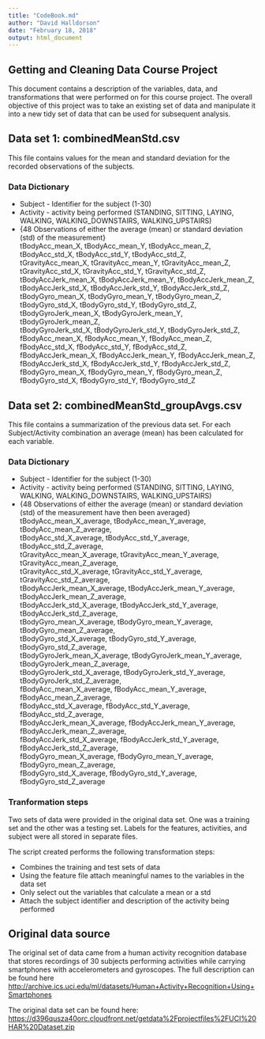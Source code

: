 ```yaml
---
title: "CodeBook.md"
author: "David Halldorson"
date: "February 18, 2018"
output: html_document
---
```


## Getting and Cleaning Data Course Project

This document contains a description of the variables, data, and transformations that were 
performed on for this course project. The overall objective of this project was to take
an existing set of data and manipulate it into a new tidy set of data that can be used
for subsequent analysis.


## Data set 1: combinedMeanStd.csv

This file contains values for the mean and standard deviation for the recorded observations
of the subjects. 

### Data Dictionary 
* Subject - Identifier for the subject (1-30)
* Activity - activity being performed (STANDING, SITTING, LAYING, WALKING, WALKING_DOWNSTAIRS, WALKING_UPSTAIRS)
* {48 Observations of either the average (mean) or standard deviation (std) of the measurement}  
tBodyAcc_mean_X, tBodyAcc_mean_Y, tBodyAcc_mean_Z,  
tBodyAcc_std_X, tBodyAcc_std_Y, tBodyAcc_std_Z,  
tGravityAcc_mean_X, tGravityAcc_mean_Y, tGravityAcc_mean_Z,  
tGravityAcc_std_X, tGravityAcc_std_Y, tGravityAcc_std_Z,  
tBodyAccJerk_mean_X, tBodyAccJerk_mean_Y, tBodyAccJerk_mean_Z,  
tBodyAccJerk_std_X, tBodyAccJerk_std_Y, tBodyAccJerk_std_Z,  
tBodyGyro_mean_X, tBodyGyro_mean_Y, tBodyGyro_mean_Z,  
tBodyGyro_std_X, tBodyGyro_std_Y, tBodyGyro_std_Z,  
tBodyGyroJerk_mean_X, tBodyGyroJerk_mean_Y, tBodyGyroJerk_mean_Z,  
tBodyGyroJerk_std_X, tBodyGyroJerk_std_Y, tBodyGyroJerk_std_Z,  
fBodyAcc_mean_X, fBodyAcc_mean_Y, fBodyAcc_mean_Z,  
fBodyAcc_std_X, fBodyAcc_std_Y, fBodyAcc_std_Z,  
fBodyAccJerk_mean_X, fBodyAccJerk_mean_Y, fBodyAccJerk_mean_Z,  
fBodyAccJerk_std_X, fBodyAccJerk_std_Y, fBodyAccJerk_std_Z,  
fBodyGyro_mean_X, fBodyGyro_mean_Y, fBodyGyro_mean_Z,  
fBodyGyro_std_X, fBodyGyro_std_Y, fBodyGyro_std_Z  

## Data set 2: combinedMeanStd_groupAvgs.csv

This file contains a summarization of the previous data set. For each Subject/Activity combination
an average (mean) has been calculated for each variable.  

### Data Dictionary 
 * Subject - Identifier for the subject (1-30)
 * Activity - activity being performed (STANDING, SITTING, LAYING, WALKING, WALKING_DOWNSTAIRS, WALKING_UPSTAIRS)
 * {48 Observations of either the average (mean) or standard deviation (std) of the measurement have then been averaged}  
tBodyAcc_mean_X_average, tBodyAcc_mean_Y_average, tBodyAcc_mean_Z_average,  
tBodyAcc_std_X_average, tBodyAcc_std_Y_average, tBodyAcc_std_Z_average,  
tGravityAcc_mean_X_average, tGravityAcc_mean_Y_average, tGravityAcc_mean_Z_average,  
tGravityAcc_std_X_average, tGravityAcc_std_Y_average, tGravityAcc_std_Z_average,  
tBodyAccJerk_mean_X_average, tBodyAccJerk_mean_Y_average, tBodyAccJerk_mean_Z_average,  
tBodyAccJerk_std_X_average, tBodyAccJerk_std_Y_average, tBodyAccJerk_std_Z_average,   
tBodyGyro_mean_X_average, tBodyGyro_mean_Y_average, tBodyGyro_mean_Z_average,   
tBodyGyro_std_X_average, tBodyGyro_std_Y_average, tBodyGyro_std_Z_average,   
tBodyGyroJerk_mean_X_average, tBodyGyroJerk_mean_Y_average, tBodyGyroJerk_mean_Z_average,  
tBodyGyroJerk_std_X_average, tBodyGyroJerk_std_Y_average, tBodyGyroJerk_std_Z_average,   
fBodyAcc_mean_X_average, fBodyAcc_mean_Y_average, fBodyAcc_mean_Z_average,   
fBodyAcc_std_X_average, fBodyAcc_std_Y_average, fBodyAcc_std_Z_average,   
fBodyAccJerk_mean_X_average, fBodyAccJerk_mean_Y_average, fBodyAccJerk_mean_Z_average,  
fBodyAccJerk_std_X_average, fBodyAccJerk_std_Y_average, fBodyAccJerk_std_Z_average,   
fBodyGyro_mean_X_average, fBodyGyro_mean_Y_average, fBodyGyro_mean_Z_average,   
fBodyGyro_std_X_average, fBodyGyro_std_Y_average, fBodyGyro_std_Z_average


### Tranformation steps
Two sets of data were provided in the original data set. One was a training set and the other was a testing set. Labels for the features, activities, and subject were all stored in separate files. 

The script created performs the following transformation steps:   
 * Combines the training and test sets of data  
 * Using the feature file attach meaningful names to the variables in the data set  
 * Only select out the variables that calculate a mean or a std  
 * Attach the subject identifier and description of the activity being performed

## Original data source

The original set of data came from a human activity recognition database that stores 
recordings of 30 subjects performing activities while carrying smartphones with accelerometers 
and gyroscopes. The full description can be found here <http://archive.ics.uci.edu/ml/datasets/Human+Activity+Recognition+Using+Smartphones>

The original data set can be found here:
<https://d396qusza40orc.cloudfront.net/getdata%2Fprojectfiles%2FUCI%20HAR%20Dataset.zip>

